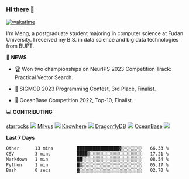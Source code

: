 ### Hi there 👋

[![wakatime](https://wakatime.com/badge/user/8906da98-c623-4aff-ac00-99cb42e09b38.svg)](https://wakatime.com/@8906da98-c623-4aff-ac00-99cb42e09b38)

I'm Meng, a postgraduate student majoring in computer science at Fudan University. I received my B.S. in data science and big data technologies from BUPT.

📰 **NEWS** 

- 🏆 Won two championships on NeurIPS 2023 Competition Track: Practical Vector Search.  

- 🎉 SIGMOD 2023 Programming Contest, 3rd Place, Finalist.

- 🎉 OceanBase Competition 2022, Top-10, Finalist.



💻 **CONTRIBUTING**

[starrocks](https://github.com/StarRocks/starrocks) ![](https://avatars.githubusercontent.com/u/88238841?s=48&v=4) [Milvus](https://github.com/milvus-io/milvus) ![](https://avatars.githubusercontent.com/u/51735404?s=48&v=4) [Knowhere](https://github.com/milvus-io/knowhere) ![](https://avatars.githubusercontent.com/u/18416694?s=48&v=4) [DragonflyDB](https://github.com/dragonflydb/dragonfly) ![](https://avatars.githubusercontent.com/u/104819355?s=48&v=4) [OceanBase](https://github.com/oceanbase/oceanbase) ![](https://avatars.githubusercontent.com/u/82347605?s=48&v=4)



<!--
- 🔭 I’m currently working on ANNS on vector data (struggling...)
- 🤔 I’m looking for help with graph-based approximate nearest neighbor search
- 💬 Ask me about any project listed on my repositories
- ⚡ Fun fact: loving ancient poetry
-->


**Last 7 Days**
<!--START_SECTION:waka-->

```txt
Other      13 mins         ████████████████▓░░░░░░░░   66.33 %
CSV        3 mins          ████▒░░░░░░░░░░░░░░░░░░░░   17.21 %
Markdown   1 min           ██░░░░░░░░░░░░░░░░░░░░░░░   08.54 %
Python     1 min           █▒░░░░░░░░░░░░░░░░░░░░░░░   05.17 %
Bash       0 secs          ▓░░░░░░░░░░░░░░░░░░░░░░░░   02.70 %
```

<!--END_SECTION:waka-->

<!--![Anurag's GitHub stats](https://github-readme-stats.vercel.app/api?username=matchyc&count_private=true&show_icons=true&theme=vue)-->

<!--[![Top Langs](https://github-readme-stats.vercel.app/api/top-langs/?username=matchyc&langs_count=4&&hide=perl,raku,html,javascript,shell,roff,prolog)](https://github.com/anuraghazra/github-readme-stats)-->

